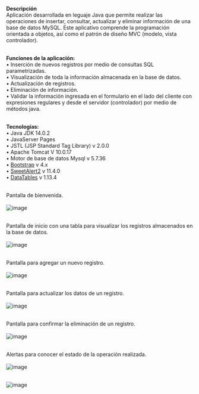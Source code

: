 <b>Descripción</b></br>
Aplicación desarrollada en leguaje Java que permite realizar las operaciones de insertar, consultar, actualizar y eliminar información de una base de datos MySQL. Este aplicativo comprende la programación orientada a objetos, así como el patrón de diseño MVC (modelo, vista controlador).</br></br>

<b>Funciones de la aplicación:</b></br>
•	Inserción de nuevos registros por medio de consultas SQL parametrizadas.</br>
•	Visualización de toda la información almacenada en la base de datos.</br>
•	Actualización de registros.</br>
•	Eliminación de información.</br>
•	Validar la información ingresada en el formulario en el lado del cliente con expresiones regulares y desde el servidor (controlador) por medio de métodos java.</br></br>


<b>Tecnologías:</b></br>
•	Java JDK 14.0.2</br>
•	JavaServer Pages</br>
•	JSTL (JSP Standard Tag Library) v 2.0.0</br>
•	Apache Tomcat V 10.0.17</br>
•	Motor de base de datos Mysql v 5.7.36</br>
•	<a href="https://getbootstrap.com/docs/4.6/getting-started/introduction/" target="_blank">Bootstrap</a> v 4.x</br>
•	<a href="https://sweetalert2.github.io/" target="_blank">SweetAlert2</a> v 11.4.0</br>
•	<a href="https://datatables.net/" target="_blank">DataTables</a> v 1.13.4</br></br>


Pantalla de bienvenida.</br></br>
![image](https://github.com/user-attachments/assets/abb185d4-afa1-4925-b8c8-9f5cbb1b80b3)</br></br>

Pantalla de inicio con una tabla para visualizar los registros almacenados en la base de datos.</br></br>
![image](https://github.com/user-attachments/assets/3300b20d-a654-44dc-9024-91230c89e872)</br></br>

Pantalla para agregar un nuevo registro.</br></br>
![image](https://github.com/user-attachments/assets/81fedd66-b94f-4dfd-ad6e-b28d55c9d791)</br></br>

Pantalla para actualizar los datos de un registro.</br></br>
![image](https://github.com/user-attachments/assets/94ab4547-d7e4-4b98-bbfc-64c715a5770b)</br></br>

Pantalla para confirmar la eliminación de un registro.</br></br>
![image](https://github.com/user-attachments/assets/06147ab0-f47f-4cb6-a25e-0408c15a4695)</br></br>

Alertas para conocer el estado de la operación realizada.</br></br>
![image](https://github.com/user-attachments/assets/0d2b3efb-72db-491e-addd-5686a237cf63)</br></br>

![image](https://github.com/user-attachments/assets/7a0bd6f8-b439-42dd-bd5f-0ce629b87446)</br></br>


